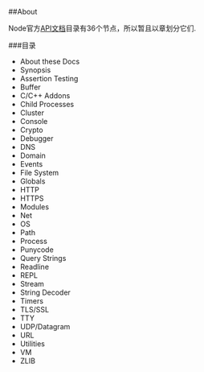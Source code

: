 ##About

Node官方[API文档](http://nodejs.org/documentation/api/)目录有36个节点，所以暂且以章划分它们.

###目录

-  About these Docs
-  Synopsis
-  Assertion Testing
-  Buffer
-  C/C++ Addons
-  Child Processes
-  Cluster
-  Console
-  Crypto
-  Debugger
-  DNS
-  Domain
-  Events
-  File System
-  Globals
-  HTTP
-  HTTPS
-  Modules
-  Net
-  OS
-  Path
-  Process
-  Punycode
-  Query Strings
-  Readline
-  REPL
-  Stream
-  String Decoder
-  Timers
-  TLS/SSL
-  TTY
-  UDP/Datagram
-  URL
-  Utilities
-  VM
-  ZLIB